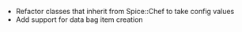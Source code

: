 * Refactor classes that inherit from Spice::Chef to take config values
* Add support for data bag item creation
